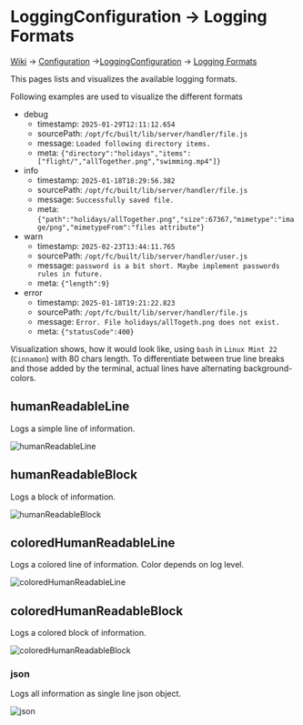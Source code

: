 # LoggingConfiguration &rarr; Logging Formats

[Wiki](/wiki) &rarr; [Configuration](/wiki/Configuration) &rarr;[LoggingConfiguration](wiki/Configuration:-Logging) &rarr; [Logging Formats](/wiki/Configuration:-Logging-Formats)

This pages lists and visualizes the available logging formats.

Following examples are used to visualize the different formats
* debug
  * timestamp: `2025-01-29T12:11:12.654`
  * sourcePath: `/opt/fc/built/lib/server/handler/file.js`
  * message: `Loaded following directory items.`
  * meta: `{"directory":"holidays","items":["flight/","allTogether.png","swimming.mp4"]}`
* info
  * timestamp: `2025-01-18T18:29:56.382`
  * sourcePath: `/opt/fc/built/lib/server/handler/file.js`
  * message: `Successfully saved file.`
  * meta: `{"path":"holidays/allTogether.png","size":67367,"mimetype":"image/png","mimetypeFrom":"files attribute"}`
* warn
  * timestamp: `2025-02-23T13:44:11.765`
  * sourcePath: `/opt/fc/built/lib/server/handler/user.js`
  * message: `password is a bit short. Maybe implement passwords rules in future.`
  * meta: `{"length":9}`
* error
  * timestamp: `2025-01-18T19:21:22.823`
  * sourcePath: `/opt/fc/built/lib/server/handler/file.js`
  * message: `Error. File holidays/allTogeth.png does not exist.`
  * meta: `{"statusCode":400}`

Visualization shows, how it would look like, using `bash` in `Linux Mint 22` (`Cinnamon`) with 80 chars length.
To differentiate between true line breaks and those added by the terminal,
actual lines have alternating background-colors.

## humanReadableLine
Logs a simple line of information.

![humanReadableLine](https://github.com/johanna-herrmann/files-crud/wiki/images/humanReadableLine.png)

## humanReadableBlock
Logs a block of information.

![humanReadableBlock](https://github.com/johanna-herrmann/files-crud/wiki/images/humanReadableBlock.png)

## coloredHumanReadableLine
Logs a colored line of information. Color depends on log level.

![coloredHumanReadableLine](https://github.com/johanna-herrmann/files-crud/wiki/images/coloredHumanReadableLine.png)

## coloredHumanReadableBlock
Logs a colored block of information.

![coloredHumanReadableBlock](https://github.com/johanna-herrmann/files-crud/wiki/images/coloredHumanReadableBlock.png)

### json

Logs all information as single line json object.

![json](https://github.com/johanna-herrmann/files-crud/wiki/images/json.png)
